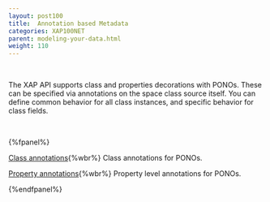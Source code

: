 ```yaml
---
layout: post100
title:  Annotation based Metadata
categories: XAP100NET
parent: modeling-your-data.html
weight: 110
---
```


<br>

The XAP API supports class  and properties decorations with PONOs. These can be specified via annotations on the space class source itself. You can define common behavior for all class instances, and specific behavior for class fields.

<br>

{%fpanel%}

[Class annotations](./pono-class-annotations.html){%wbr%}
Class annotations for PONOs.

[Property annotations](./pono-attribute-annotations.html){%wbr%}
Property level annotations for PONOs.

{%endfpanel%}